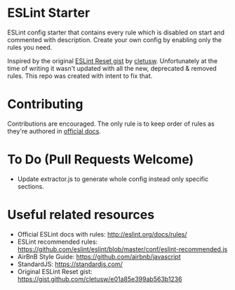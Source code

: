 # ESLint Starter

ESLint config starter that contains every rule which is disabled on start and commented with description. Create your own config by enabling only the rules you need. 

Inspired by the original [ESLint Reset gist](https://gist.github.com/cletusw/e01a85e399ab563b1236) by [cletusw](https://gist.github.com/cletusw). Unfortunately at the time of writing it wasn't updated with all the new, deprecated & removed rules. This repo was created with intent to fix that.


# Contributing

Contributions are encouraged. The only rule is to keep order of rules as they're authored in [official docs](http://eslint.org/docs/rules/).


# To Do (Pull Requests Welcome)

* Update extractor.js to generate whole config instead only specific sections.


# Useful related resources

* Official ESLint docs with rules: http://eslint.org/docs/rules/
* ESLint recommended rules: https://github.com/eslint/eslint/blob/master/conf/eslint-recommended.js
* AirBnB Style Guide: https://github.com/airbnb/javascript
* StandardJS: https://standardjs.com/
* Original ESLint Reset gist: https://gist.github.com/cletusw/e01a85e399ab563b1236
